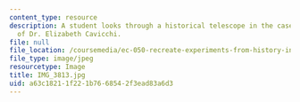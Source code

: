 ```yaml
---
content_type: resource
description: A student looks through a historical telescope in the case. Photo courtesy
  of Dr. Elizabeth Cavicchi.
file: null
file_location: /coursemedia/ec-050-recreate-experiments-from-history-inform-the-future-from-the-past-galileo-january-iap-2010/a63c18211f221b7668542f3ead83a6d3_IMG_3813.jpg
file_type: image/jpeg
resourcetype: Image
title: IMG_3813.jpg
uid: a63c1821-1f22-1b76-6854-2f3ead83a6d3
---
```

